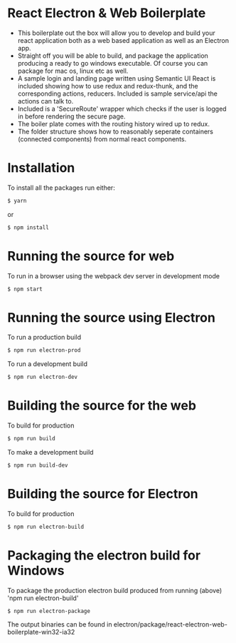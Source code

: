 # React Electron & Web Boilerplate

- This boilerplate out the box will allow you to develop and build your react application both as a web based application as well as an Electron app.  
- Straight off you will be able to build, and package the application producing a ready to go windows executable.  Of course you can package for mac os, linux etc as well.
- A sample login and landing page written using Semantic UI React is included showing how to use redux and redux-thunk, and the corresponding actions, reducers.  Included is sample service/api the actions can talk to.
- Included is a 'SecureRoute' wrapper which checks if the user is logged in before rendering the secure page.
- The boiler plate comes with the routing history wired up to redux.
- The folder structure shows how to reasonably seperate containers (connected components) from normal react components.


# Installation
To install all the packages run either:

```sh
$ yarn
```
or

```sh
$ npm install
```
# Running the source for web
To run in a browser using the webpack dev server in development mode
```sh
$ npm start
```

# Running the source using Electron

To run a production build
```sh
$ npm run electron-prod
```
To run a development build
```sh
$ npm run electron-dev
```


# Building the source for the web

To build for production
```sh
$ npm run build
```
To make a development build
```sh
$ npm run build-dev
```

# Building the source for Electron

To build for production
```sh
$ npm run electron-build
```
# Packaging the electron build for Windows

To package the production electron build produced from running (above) 'npm run electron-build'
```sh
$ npm run electron-package
```
The output binaries can be found in electron/package/react-electron-web-boilerplate-win32-ia32


